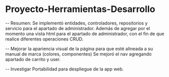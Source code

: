 # Proyecto-Herramientas-Desarrollo


-- Resumen: 
Se implementó entidades, controladores, repositorios y servicio para el apartado de administrador. Además de agregar por el momento una vista html para el apartado de administrador, con el fin de que realice diferentes operaciones CRUD.

-- Mejorar la apariencia visual de la página para que esté alineada a su manual de marca (colores, componentes) Se mejoró el nav agregando apartado de carrito y user.


--
Investigar Portabilidad para despliegue de la app web.
